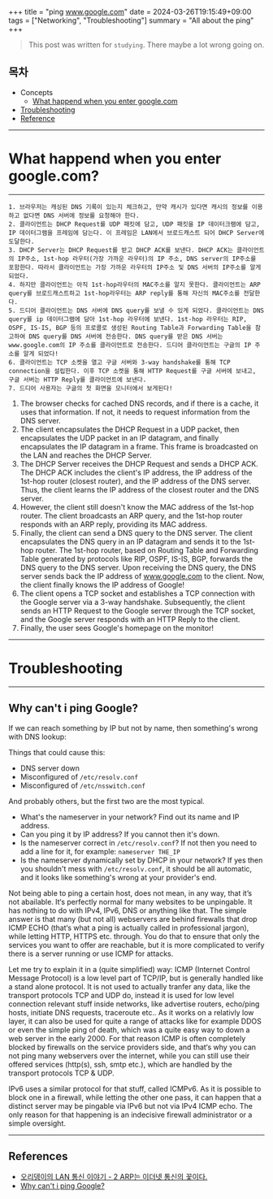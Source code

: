 +++
title = "ping www.google.com"
date = 2024-03-26T19:15:49+09:00
tags = ["Networking", "Troubleshooting"]
summary = "All about the ping"
+++
> This post was written for `studying`. There maybe a lot wrong going on.

## 목차
* Concepts
  + [What happend when you enter google.com](#what-happend-when-you-enter-googlecom)
* [Troubleshooting](#troubleshooting)
* [Reference](#references)

---

# What happend when you enter google.com?
---

	1. 브라우저는 캐싱된 DNS 기록이 있는지 체크하고, 만약 캐시가 있다면 캐시의 정보를 이용하고 없다면 DNS 서버에 정보를 요청해야 한다.
	2. 클라이언트는 DHCP Request를 UDP 패킷에 담고, UDP 패킷을 IP 데이터크램에 담고, IP 데이터그램을 프레임에 담는다. 이 프레임은 LAN에서 브로드캐스트 되어 DHCP Server에 도달한다. 
	3. DHCP Server는 DHCP Request를 받고 DHCP ACK를 보낸다. DHCP ACK는 클라이언트의 IP주소, 1st-hop 라우터(가장 가까운 라우터)의 IP 주소, DNS server의 IP주소를 포함한다. 따라서 클라이언트는 가장 가까운 라우터의 IP주소 및 DNS 서버의 IP주소를 알게되었다. 
	4. 하지만 클라이언트는 아직 1st-hop라우터의 MAC주소를 알지 못한다. 클라이언트는 ARP query를 브로드캐스트하고 1st-hop라우터는 ARP reply를 통해 자신의 MAC주소를 전달한다. 
	5. 드디어 클라이언트는 DNS 서버에 DNS query를 보낼 수 있게 되었다. 클라이언트는 DNS query를 ip 데이터그램에 담아 1st-hop 라우터에 보낸다. 1st-hop 라우터는 RIP, OSPF, IS-IS, BGP 등의 프로콜로 생성된 Routing Table과 Forwarding Table을 참고하여 DNS query를 DNS 서버에 전송한다. DNS query를 받은 DNS 서버는 www.google.com의 IP 주소를 클라이언트로 전송한다. 드디어 클라이언트는 구글의 IP 주소를 알게 되었다! 
	6. 클라이언트는 TCP 소켓을 열고 구글 서버와 3-way handshake를 통해 TCP connection을 설립한다. 이후 TCP 소켓을 통해 HTTP Request를 구글 서버에 보내고, 구글 서버는 HTTP Reply를 클라이언트에 보낸다.
    7. 드디어 사용자는 구글의 첫 화면을 모니터에서 보게된다! 
1. The browser checks for cached DNS records, and if there is a cache, it uses that information. If not, it needs to request information from the DNS server.
2. The client encapsulates the DHCP Request in a UDP packet, then encapsulates the UDP packet in an IP datagram, and finally encapsulates the IP datagram in a frame. This frame is broadcasted on the LAN and reaches the DHCP Server.
3. The DHCP Server receives the DHCP Request and sends a DHCP ACK. The DHCP ACK includes the client's IP address, the IP address of the 1st-hop router (closest router), and the IP address of the DNS server. Thus, the client learns the IP address of the closest router and the DNS server.
4. However, the client still doesn't know the MAC address of the 1st-hop router. The client broadcasts an ARP query, and the 1st-hop router responds with an ARP reply, providing its MAC address.
5. Finally, the client can send a DNS query to the DNS server. The client encapsulates the DNS query in an IP datagram and sends it to the 1st-hop router. The 1st-hop router, based on Routing Table and Forwarding Table generated by protocols like RIP, OSPF, IS-IS, BGP, forwards the DNS query to the DNS server. Upon receiving the DNS query, the DNS server sends back the IP address of www.google.com to the client. Now, the client finally knows the IP address of Google!
6. The client opens a TCP socket and establishes a TCP connection with the Google server via a 3-way handshake. Subsequently, the client sends an HTTP Request to the Google server through the TCP socket, and the Google server responds with an HTTP Reply to the client.
7. Finally, the user sees Google's homepage on the monitor!

---

# Troubleshooting
---

## Why can't i ping Google? 

If we can reach something by IP but not by name, then something's wrong with DNS lookup:

Things that could cause this:
- DNS server down
- Misconfigured of `/etc/resolv.conf`
- Misconfigured of `/etc/nsswitch.conf`

And probably others, but the first two are the most typical.

- What's the nameserver in your network? Find out its name and IP address.
- Can you ping it by IP address? If you cannot then it's down.
- Is the nameserver correct in `/etc/resolv.conf`? If not then you need to add a line for it, for example: `nameserver THE_IP`
- Is the nameserver dynamically set by DHCP in your network? If yes then you shouldn't mess with `/etc/resolv.conf`, it should be all automatic, and it looks like something's wrong at your provider's end.

Not being able to ping a certain host, does not mean, in any way, that it’s not abailable. It‘s perfectly normal for many websites to be unpingable. It has nothing to do with IPv4, IPv6, DNS or anything like that. The simple answer is that many (but not all) webservers are behind firewalls that drop ICMP ECHO (that‘s what a ping is actually called in professional jargon), while letting HTTP, HTTPS etc. through. You do that to ensure that only the services you want to offer are reachable, but it is more complicated to verify there is a server running or use ICMP for attacks.

Let me try to explain it in a (quite simplified) way:
 ICMP (Internet Control Message Protocol) is a low level part of TCP/IP, but is generally handled like a stand alone protocol. It is not used to actually tranfer any data, like the transport protocols TCP and UDP do, instead it is used for low level connection relevant stuff inside networks, like advertise routers, echo/ping hosts, initiate DNS requests, traceroute etc.. As it works on a relativly low layer, it can also be used for quite a range of attacks like for example DDOS or even the simple ping of death, which was a quite easy way to down a web server in the early 2000. For that reason ICMP is often completely blocked by firewalls on the service providers side, and that‘s why you can not ping many webservers over the internet, while you can still use their offered services (http(s), ssh, smtp etc.), which are handled by the transport protocols TCP & UDP.

IPv6 uses a similar protocol for that stuff, called ICMPv6. As it is possible to block one in a firewall, while letting the other one pass, it can happen that a distinct server may be pingable via IPv6 but not via IPv4 ICMP echo. The only reason for that happening is an indecisive firewall administrator or a simple oversight.

---

## References

- [오리뎅이의 LAN 통신 이야기 - 2 ARP는 이더넷 통신의 꽃이다.][blog]
- [Why can't i ping Google?][unix]

[blog]:[https://blog.naver.com/goduck2/220138802591]
[unix]:https://unix.stackexchange.com/questions/109404/why-cant-i-ping-google

